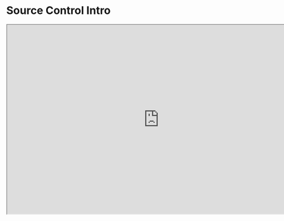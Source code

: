 # Source Control Intro

<p><iframe title="YouTube video player" src="https://www.youtube.com/embed/n6foM_rVuOc?si=F101d-SNbKgxJN5Q" width="800" height="500" allowfullscreen="allowfullscreen" allow="accelerometer; autoplay; clipboard-write; encrypted-media; gyroscope; picture-in-picture; web-share"></iframe></p>